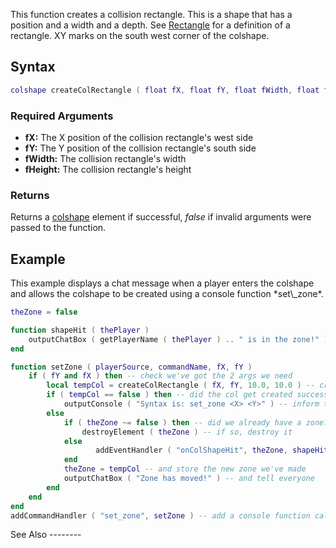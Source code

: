 This function creates a collision rectangle. This is a shape that has a position and a width and a depth. See [Rectangle](http://en.wikipedia.org/wiki/Rectangle) for a definition of a rectangle. XY marks on the south west corner of the colshape.

Syntax
------

``` lua
colshape createColRectangle ( float fX, float fY, float fWidth, float fHeight)
```

### Required Arguments

-   **fX:** The X position of the collision rectangle's west side
-   **fY:** The Y position of the collision rectangle's south side
-   **fWidth:** The collision rectangle's width
-   **fHeight:** The collision rectangle's height

### Returns

Returns a [colshape](/colshape.md "wikilink") element if successful, *false* if invalid arguments were passed to the function.

Example
-------

<section name="Server" class="server" show="true">
This example displays a chat message when a player enters the colshape and allows the colshape to be created using a console function *set\_zone*.

``` lua
theZone = false

function shapeHit ( thePlayer ) 
    outputChatBox ( getPlayerName ( thePlayer ) .. " is in the zone!" ) -- display a message in everyone's chat box
end

function setZone ( playerSource, commandName, fX, fY )
    if ( fY and fX ) then -- check we've got the 2 args we need
        local tempCol = createColRectangle ( fX, fY, 10.0, 10.0 ) -- create a col
        if ( tempCol == false ) then -- did the col get created successfully?
            outputConsole ( "Syntax is: set_zone <X> <Y>" ) -- inform the user what the valid syntax is
        else
            if ( theZone ~= false ) then -- did we already have a zone?
                destroyElement ( theZone ) -- if so, destroy it
            else
                   addEventHandler ( "onColShapeHit", theZone, shapeHit ) -- add a handler for the onColShapeHit event
            end
            theZone = tempCol -- and store the new zone we've made
            outputChatBox ( "Zone has moved!" ) -- and tell everyone
        end
    end
end
addCommandHandler ( "set_zone", setZone ) -- add a console function called set_zone that will trigger the function setZone
```

</section>
See Also
--------
